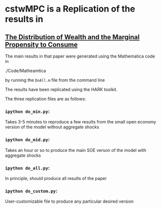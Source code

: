 # cstwMPC is a Replication of the results in 
## [The Distribution of Wealth and the Marginal Propensity to Consume](http://econ.jhu.edu/people/ccarroll/papers/cstwMPC)

The main results in that paper were generated using the Mathematica code in 

./Code/Matheamtica 

by running the `DoAll.m` file from the command line

The results have been replicated using the HARK toolkit.

The three replication files are as follows:

### `ipython do_min.py`: 
Takes 3-5 minutes to reproduce a few results from the small open economy version of the model
without aggregate shocks

### `ipython do_mid.py`: 
Takes an hour or so to produce the main SOE verson of the model with aggregate shocks

### `ipython do_all.py`: 
In principle, should produce all results of the paper 

### `ipython do_custom.py`: 
User-customizable file to produce any particular desired version







